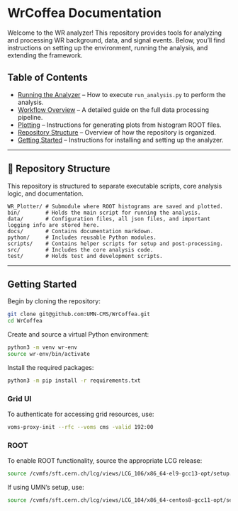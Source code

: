 # WrCoffea Documentation

Welcome to the WR analyzer! This repository provides tools for analyzing and processing WR background, data, and signal events. Below, you’ll find instructions on setting up the environment, running the analysis, and extending the framework.

## Table of Contents
- [Running the Analyzer](docs/run_analysis.md) – How to execute `run_analysis.py` to perform the analysis.
- [Workflow Overview](docs/workflow.md) – A detailed guide on the full data processing pipeline.
- [Plotting](docs/plotting.md) – Instructions for generating plots from histogram ROOT files.
- [Repository Structure](README.md#repository-structure) – Overview of how the repository is organized.
- [Getting Started](README.md#getting-started) – Instructions for installing and setting up the analyzer.
---

## 📂 Repository Structure
This repository is structured to separate executable scripts, core analysis logic, and documentation.

```
WR_Plotter/ # Submodule where ROOT histograms are saved and plotted.
bin/        # Holds the main script for running the analysis.
data/       # Configuration files, all json files, and important logging info are stored here.
docs/       # Contains documentation markdown.
python/     # Includes reusable Python modules.
scripts/    # Contains helper scripts for setup and post-processing.
src/        # Includes the core analysis code.
test/       # Holds test and development scripts.
```

---

## Getting Started
Begin by cloning the repository:
```bash
git clone git@github.com:UMN-CMS/WrCoffea.git
cd WrCoffea
```
Create and source a virtual Python environment:
```bash
python3 -m venv wr-env
source wr-env/bin/activate
```
Install the required packages:
```bash
python3 -m pip install -r requirements.txt
```

### Grid UI
To authenticate for accessing grid resources, use:
```bash
voms-proxy-init --rfc --voms cms -valid 192:00
```

### ROOT
To enable ROOT functionality, source the appropriate LCG release:
```bash
source /cvmfs/sft.cern.ch/lcg/views/LCG_106/x86_64-el9-gcc13-opt/setup.sh
```
If using UMN’s setup, use:
```bash
source /cvmfs/sft.cern.ch/lcg/views/LCG_104/x86_64-centos8-gcc11-opt/setup.sh
```
